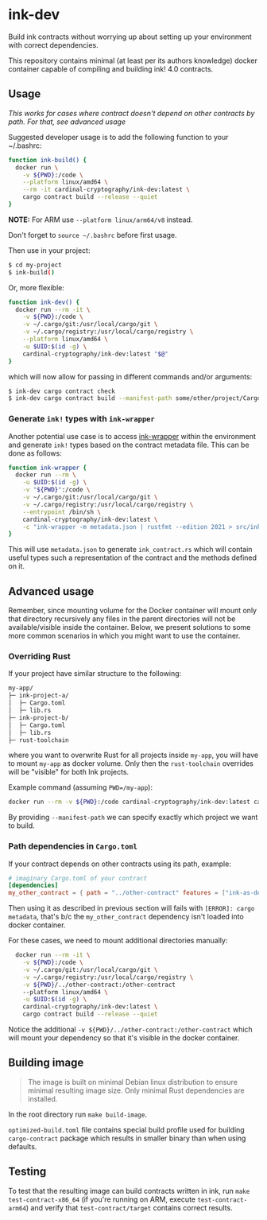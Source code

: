 # ink-dev

Build ink contracts without worrying up about setting up your environment with correct dependencies.

This repository contains minimal (at least per its authors knowledge) docker container capable of compiling and building ink! 4.0 contracts.

## Usage
*This works for cases where contract doesn't depend on other contracts by path. For that, see advanced usage*

Suggested developer usage is to add the following function to your ~/.bashrc:

```sh
function ink-build() {
  docker run \
    -v ${PWD}:/code \
    --platform linux/amd64 \
    --rm -it cardinal-cryptography/ink-dev:latest \
    cargo contract build --release --quiet
}
```
**NOTE:** For ARM use `--platform linux/arm64/v8` instead.

Don't forget to `source ~/.bashrc` before first usage.

Then use in your project:
```sh
$ cd my-project
$ ink-build()
```

Or, more flexible:
```sh
function ink-dev() {
  docker run --rm -it \
    -v ${PWD}:/code \
    -v ~/.cargo/git:/usr/local/cargo/git \
    -v ~/.cargo/registry:/usr/local/cargo/registry \
    --platform linux/amd64 \
    -u $UID:$(id -g) \
    cardinal-cryptography/ink-dev:latest "$@"
}
```

which will now allow for passing in different commands and/or arguments:
```sh
$ ink-dev cargo contract check
$ ink-dev cargo contract build --manifest-path some/other/project/Cargo.toml
```

### Generate `ink!` types with `ink-wrapper`
Another potential use case is to access [ink-wrapper](https://github.com/Cardinal-Cryptography/ink-wrapper/) within the environment and generate `ink!` types based on the contract metadata file. This can be done as follows:

```sh
function ink-wrapper {
  docker run --rm \
    -u $UID:$(id -g) \
    -v "${PWD}":/code \
    -v ~/.cargo/git:/usr/local/cargo/git \
    -v ~/.cargo/registry:/usr/local/cargo/registry \
    --entrypoint /bin/sh \
    cardinal-cryptography/ink-dev:latest \
    -c "ink-wrapper -m metadata.json | rustfmt --edition 2021 > src/ink_contract.rs"
}
```

This will use `metadata.json` to generate `ink_contract.rs` which will contain useful types such a representation of the contract and the methods defined on it.


## Advanced usage

Remember, since mounting volume for the Docker container will mount only that directory recursively any files in the parent directories will not be available/visible inside the container. Below, we present solutions to some more common scenarios in which you might want to use the container.

### Overriding Rust

If your project have similar structure to the following:
```sh
my-app/
├─ ink-project-a/
│  ├─ Cargo.toml
│  ├─ lib.rs
├─ ink-project-b/
│  ├─ Cargo.toml
│  ├─ lib.rs
├─ rust-toolchain
```
where you want to overwrite Rust for all projects inside `my-app`, you will have to mount `my-app` as docker volume. Only then the `rust-toolchain` overrides will be "visible" for both Ink projects.

Example command (assuming `PWD=/my-app`):
```sh
docker run --rm -v ${PWD}:/code cardinal-cryptography/ink-dev:latest cargo contract build --release --manifest-path ink-project-a/Cargo.toml
```

By providing `--manifest-path` we can specify exactly which project we want to build.


### Path dependencies in `Cargo.toml`

If your contract depends on other contracts using its path, example:
```toml
# imaginary Cargo.toml of your contract
[dependencies]
my_other_contract = { path = "../other-contract" features = ["ink-as-dependency"] }
```
Then using it as described in previous section will fails with `[ERROR]: cargo metadata`, that's b/c the `my_other_contract` dependency isn't loaded into docker container.

For these cases, we need to mount additional directories manually:
```sh
  docker run --rm -it \
    -v ${PWD}:/code \
    -v ~/.cargo/git:/usr/local/cargo/git \
    -v ~/.cargo/registry:/usr/local/cargo/registry \
    -v ${PWD}/../other-contract:/other-contract
    --platform linux/amd64 \
    -u $UID:$(id -g) \
    cardinal-cryptography/ink-dev:latest \
    cargo contract build --release --quiet
```
Notice the additional `-v ${PWD}/../other-contract:/other-contract` which will mount your dependency so that it's visible in the docker container.

## Building image

> The image is built on minimal Debian linux distribution to  ensure minimal resulting image size. Only minimal Rust dependencies are installed.

In the root directory run `make build-image`. 

`optimized-build.toml` file contains special build profile used for building `cargo-contract` package which results in smaller binary than when using defaults.


## Testing

To test that the resulting image can build contracts written in ink, run `make test-contract-x86_64` (if you're running on ARM, execute `test-contract-arm64`) and verify that `test-contract/target` contains correct results.

